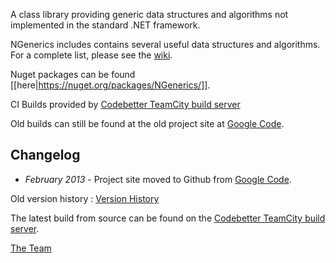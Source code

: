 A class library providing generic data structures and algorithms not
implemented in the standard .NET framework.

NGenerics includes contains several useful data structures and
algorithms.  For a complete list, please see the
[wiki](https://github.com/ngenerics/ngenerics/wiki).

Nuget packages can be found [[here|https://nuget.org/packages/NGenerics/]].

CI Builds provided by [Codebetter TeamCity build server](http://teamcity.codebetter.com)

Old builds can still be found at the old project site at [Google Code](https://code.google.com/p/ngenerics/).

Changelog
---------

* _February 2013_ - Project site moved to Github from [Google Code](https://code.google.com/p/ngenerics/). 

Old version history : [Version History](https://github.com/ngenerics/ngenerics/wiki/VersionHistory)

The latest build from source can be found on the
[Codebetter TeamCity build server](http://teamcity.codebetter.com).

[The Team](https://github.com/ngenerics/ngenerics/wiki/Team)
